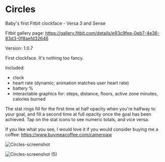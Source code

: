 # Circles
Baby's first Fitbit clockface - Versa 3 and Sense

Fitbit gallery page: https://gallery.fitbit.com/details/e93c9fee-0eb7-4e36-83d3-0f8aefd32646

Version: 1.0.7

First clockface. It's nothing too fancy.

Included:

- clock
- heart rate (dynamic; animation matches user heart rate)
- battery %
- interactable graphics for: steps, distance, floors, active zone minutes, calories burned

The stat rings fill for the first time at half opacity when you're halfway to your goal, and fill a second time at full opacity once the goal has been achieved.
Tap on the stat icons to see numeric totals, and vice versa.

If you like what you see, I would love it if you would consider buying me a coffee: https://www.buymeacoffee.com/camerpaw

![Circles-screenshot](https://user-images.githubusercontent.com/16981038/139957722-24d43a07-ea9e-4670-bd59-107c996ea6a9.png)

![Circles-screenshot (5)](https://user-images.githubusercontent.com/16981038/139957755-1f9ac5f0-8ff9-4452-b763-b9d0fb9d3227.png)
